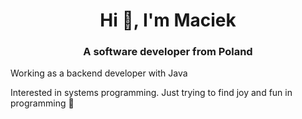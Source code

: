 <h1 align="center">Hi 👋, I'm Maciek</h1>
<h3 align="center">A software developer from Poland</h3>
<p>Working as a backend developer with Java</p>
<p>Interested in systems programming. Just trying to find joy and fun in programming 🦥</p>
